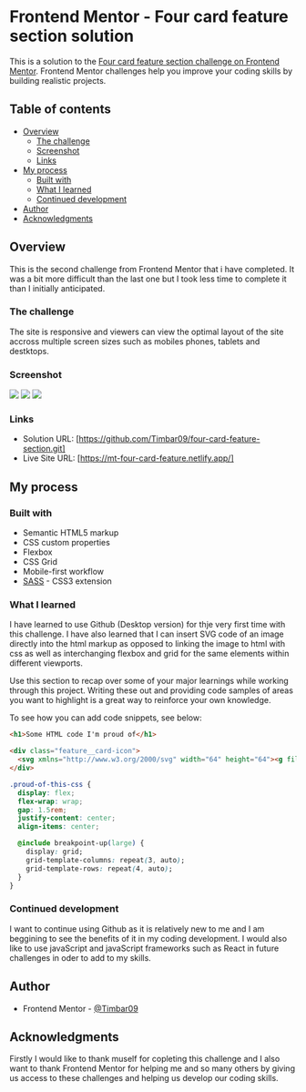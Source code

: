 # Frontend Mentor - Four card feature section solution

This is a solution to the [Four card feature section challenge on Frontend Mentor](https://www.frontendmentor.io/challenges/four-card-feature-section-weK1eFYK). Frontend Mentor challenges help you improve your coding skills by building realistic projects. 

## Table of contents

- [Overview](#overview)
  - [The challenge](#the-challenge)
  - [Screenshot](#screenshot)
  - [Links](#links)
- [My process](#my-process)
  - [Built with](#built-with)
  - [What I learned](#what-i-learned)
  - [Continued development](#continued-development)
- [Author](#author)
- [Acknowledgments](#acknowledgments)

## Overview

This is the second challenge from Frontend Mentor that i have completed. It was a bit more difficult than the last one but I took less time to complete it than I initially anticipated.

### The challenge

The site is responsive and viewers can view the optimal layout of the site accross multiple screen sizes such as mobiles phones, tablets and destktops.

### Screenshot

![](./screenshot/Desktop-view.png)
![](./screenshot/Tablet-view.png)
![](./screenshot/Mobile-view.png)

### Links

- Solution URL: [https://github.com/Timbar09/four-card-feature-section.git]
- Live Site URL: [https://mt-four-card-feature.netlify.app/]

## My process

### Built with

- Semantic HTML5 markup
- CSS custom properties
- Flexbox
- CSS Grid
- Mobile-first workflow
- [SASS](https://sass-lang.com/) - CSS3 extension

### What I learned

I have learned to use Github (Desktop version) for thje very first time with this challenge. I have also learned that I can insert SVG code of an image directly into the html markup as opposed to linking the image to html with css as well as interchanging flexbox and grid for the same elements within different viewports.

Use this section to recap over some of your major learnings while working through this project. Writing these out and providing code samples of areas you want to highlight is a great way to reinforce your own knowledge.

To see how you can add code snippets, see below:

```html
<h1>Some HTML code I'm proud of</h1>

<div class="feature__card-icon">
  <svg xmlns="http://www.w3.org/2000/svg" width="64" height="64"><g fill="none"><path fill="#EFEFF4" d="M64 14.454v41.788H0V14.454l3.75-3.787h56.5z"/><path fill="#DADAE5" d="M64 14.454v41.788H32V10.667h28.25z"/><path fill="#474F54" d="M0 0h64v15.515H0z"/><path fill="#32393F" d="M32 0h32v15.515H32z"/><g fill="#FF637B"><path d="M7.758 5.818h3.685v3.879H7.758zM15.128 5.818h3.685v3.879h-3.685zM22.497 5.818h3.685v3.879h-3.685z"/></g><path fill="#FF637B" d="M45.576 42.245V64H34.355v-3.71h-3.74V64H19.394V42.245l11.37-9.275h3.105z"/><path fill="#DADAE5" d="M11.636 22.303h41.697v3.879H11.636z"/><path fill="#C9C9D3" d="M32 22.303h20.364v3.879H32z"/><path fill="#E63950" d="M45.576 42.245V64H33.939v-3.71H32V32.97h1.435z"/><path fill="#EFEFF4" d="M30.061 45.576h3.878v3.879h-3.878z"/><path fill="#DADAE5" d="M32 45.576h1.939v3.879H32z"/><path fill="#676E74" d="M50.424 45.779l-2.452 2.706-15.487-13.526-15.488 13.526-2.452-2.706 17.94-15.718z"/><path fill="#474F54" d="M32 30.061l18.424 15.718-2.518 2.706L32 34.959z"/></g></svg>
</div>
```
```css
.proud-of-this-css {
  display: flex;
  flex-wrap: wrap;
  gap: 1.5rem;
  justify-content: center;
  align-items: center;

  @include breakpoint-up(large) {
    display: grid;
    grid-template-columns: repeat(3, auto);
    grid-template-rows: repeat(4, auto);
  }
}
```
### Continued development

I want to continue using Github as it is relatively new to me and I am beggining to see the benefits of it in my coding development. I would also like to use javaScript and javaScript frameworks such as React in future challenges in oder to add to my skills.

## Author

- Frontend Mentor - [@Timbar09](https://www.frontendmentor.io/profile/yourusername)

## Acknowledgments

Firstly I would like to thank muself for copleting this challenge and I also want to thank Frontend Mentor for helping me and so many others by giving us access to these challenges and helping us develop our coding skills.

